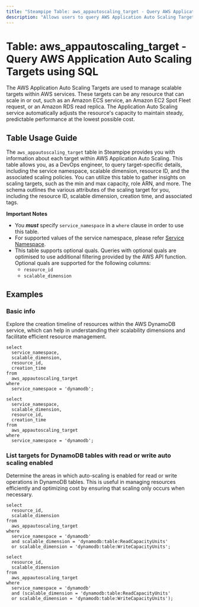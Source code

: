 ```yaml
---
title: "Steampipe Table: aws_appautoscaling_target - Query AWS Application Auto Scaling Targets using SQL"
description: "Allows users to query AWS Application Auto Scaling Targets. This table provides information about each target, including the service namespace, scalable dimension, resource ID, and the associated scaling policies."
---
```


# Table: aws_appautoscaling_target - Query AWS Application Auto Scaling Targets using SQL

The AWS Application Auto Scaling Targets are used to manage scalable targets within AWS services. These targets can be any resource that can scale in or out, such as an Amazon ECS service, an Amazon EC2 Spot Fleet request, or an Amazon RDS read replica. The Application Auto Scaling service automatically adjusts the resource's capacity to maintain steady, predictable performance at the lowest possible cost.

## Table Usage Guide

The `aws_appautoscaling_target` table in Steampipe provides you with information about each target within AWS Application Auto Scaling. This table allows you, as a DevOps engineer, to query target-specific details, including the service namespace, scalable dimension, resource ID, and the associated scaling policies. You can utilize this table to gather insights on scaling targets, such as the min and max capacity, role ARN, and more. The schema outlines the various attributes of the scaling target for you, including the resource ID, scalable dimension, creation time, and associated tags.

**Important Notes**
- You **_must_** specify `service_namespace` in a `where` clause in order to use this table.
- For supported values of the service namespace, please refer [Service Namespace](https://docs.aws.amazon.com/autoscaling/application/APIReference/API_ScalableTarget.html#autoscaling-Type-ScalableTarget-ServiceNamespace).
- This table supports optional quals. Queries with optional quals are optimised to use additional filtering provided by the AWS API function. Optional quals are supported for the following columns:
  - `resource_id`
  - `scalable_dimension`

## Examples

### Basic info
Explore the creation timeline of resources within the AWS DynamoDB service, which can help in understanding their scalability dimensions and facilitate efficient resource management.

```sql+postgres
select
  service_namespace,
  scalable_dimension,
  resource_id,
  creation_time
from
  aws_appautoscaling_target
where
  service_namespace = 'dynamodb';
```

```sql+sqlite
select
  service_namespace,
  scalable_dimension,
  resource_id,
  creation_time
from
  aws_appautoscaling_target
where
  service_namespace = 'dynamodb';
```


### List targets for DynamoDB tables with read or write auto scaling enabled
Determine the areas in which auto-scaling is enabled for read or write operations in DynamoDB tables. This is useful in managing resources efficiently and optimizing cost by ensuring that scaling only occurs when necessary.

```sql+postgres
select
  resource_id,
  scalable_dimension
from
  aws_appautoscaling_target
where
  service_namespace = 'dynamodb'
  and scalable_dimension = 'dynamodb:table:ReadCapacityUnits'
  or scalable_dimension = 'dynamodb:table:WriteCapacityUnits';
```

```sql+sqlite
select
  resource_id,
  scalable_dimension
from
  aws_appautoscaling_target
where
  service_namespace = 'dynamodb'
  and (scalable_dimension = 'dynamodb:table:ReadCapacityUnits'
  or scalable_dimension = 'dynamodb:table:WriteCapacityUnits');
```
